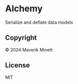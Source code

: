 # Alchemy

Serialize and deflate data models


## Copyright

© 2024 Maverik Minett


## License

MIT
